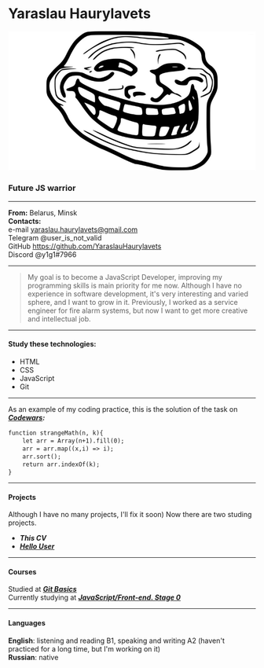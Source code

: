 
# Yaraslau Haurylavets

[![No face found](/assets/img/TrollFace.jpg)](https://yaraslauhaurylavets.github.io/git_sandbox/surprise.html "I am too shy to post my own photo")                                       
### Future JS warrior

************************************
**From:** Belarus, Minsk            
**Contacts:**                
e-mail yaraslau.haurylavets@gmail.com                  
Telegram @user_is_not_valid                 
GitHub https://github.com/YaraslauHaurylavets                
Discord @y1g1#7966   
                
*********************************

>My goal is to become a JavaScript Developer, improving my programming skills is main priority
for me now. Although I have no experience in software development, it's very interesting and varied
sphere, and I want to grow in it. Previously, I worked as a service engineer for fire alarm systems,
but now I want to get more creative and intellectual job.

***********************************

#### Study these technologies:
* HTML
* CSS
* JavaScript
* Git                                                                           

*****************************************

As an example of my coding practice, this is the solution of the task on ***[Codewars](https://www.codewars.com/kata/604517d65b464d000d51381f):***                 
```
function strangeMath(n, k){
    let arr = Array(n+1).fill(0);
    arr = arr.map((x,i) => i);
    arr.sort();
    return arr.indexOf(k);
} 
```

*******************************

#### Projects
Although I have no many projects, I'll fix it soon) Now there are two studing projects.                                                           
- ***This CV***
- ***[Hello User](https://yaraslauhaurylavets.github.io/git_sandbox/)***

**********************************

#### Courses                                                                 
Studied at ***[Git Basics](https://learn.epam.com/detailsPage?id=16d7f2e7-cc80-4870-928e-400723f732bb)***                                     
Currently studying at ***[JavaScript/Front-end. Stage 0](https://rs.school/js-stage0/)***       
                         
*********************************

#### Languages                                                                               
**English**: listening and reading B1, speaking and writing A2 (haven't practiced for a long time, but I'm working on it)                     
**Russian**: native                                                          





 
 

